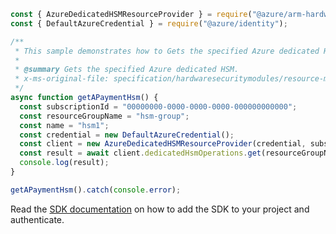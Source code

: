 ```javascript
const { AzureDedicatedHSMResourceProvider } = require("@azure/arm-hardwaresecuritymodules");
const { DefaultAzureCredential } = require("@azure/identity");

/**
 * This sample demonstrates how to Gets the specified Azure dedicated HSM.
 *
 * @summary Gets the specified Azure dedicated HSM.
 * x-ms-original-file: specification/hardwaresecuritymodules/resource-manager/Microsoft.HardwareSecurityModules/stable/2021-11-30/examples/PaymentHsm_Get.json
 */
async function getAPaymentHsm() {
  const subscriptionId = "00000000-0000-0000-0000-000000000000";
  const resourceGroupName = "hsm-group";
  const name = "hsm1";
  const credential = new DefaultAzureCredential();
  const client = new AzureDedicatedHSMResourceProvider(credential, subscriptionId);
  const result = await client.dedicatedHsmOperations.get(resourceGroupName, name);
  console.log(result);
}

getAPaymentHsm().catch(console.error);
```

Read the [SDK documentation](https://github.com/Azure/azure-sdk-for-js/blob/%40azure%2Farm-hardwaresecuritymodules_1.0.0/sdk/hardwaresecuritymodules/arm-hardwaresecuritymodules/README.md) on how to add the SDK to your project and authenticate.
